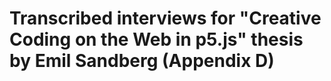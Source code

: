 # Transcribed interviews for "Creative Coding on the Web in p5.js" thesis by Emil Sandberg (Appendix D)
